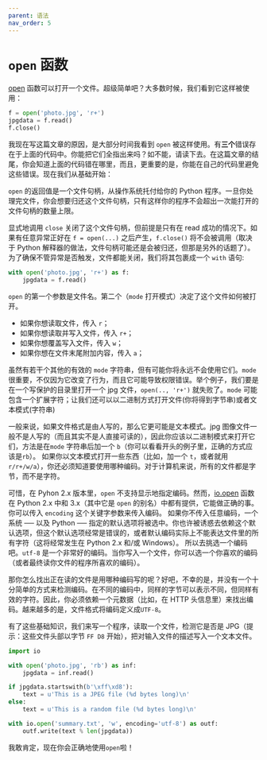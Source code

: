```yaml
---
parent: 语法
nav_order: 5
---
```


# ```open``` 函数

[open](http://docs.python.org/dev/library/functions.html#open) 函数可以打开一个文件。超级简单吧？大多数时候，我们看到它这样被使用：

```python
f = open('photo.jpg', 'r+')
jpgdata = f.read()
f.close()
```

我现在写这篇文章的原因，是大部分时间我看到 ```open``` 被这样使用。有**三个**错误存在于上面的代码中。你能把它们全指出来吗？如不能，请读下去。在这篇文章的结尾，你会知道上面的代码错在哪里，而且，更重要的是，你能在自己的代码里避免这些错误。现在我们从基础开始：

`open` 的返回值是一个文件句柄，从操作系统托付给你的 Python 程序。一旦你处理完文件，你会想要归还这个文件句柄，只有这样你的程序不会超出一次能打开的文件句柄的数量上限。

显式地调用 ```close``` 关闭了这个文件句柄，但前提是只有在 read 成功的情况下。如果有任意异常正好在 ```f = open(...)``` 之后产生，```f.close()``` 将不会被调用（取决于 Python 解释器的做法，文件句柄可能还是会被归还，但那是另外的话题了）。为了确保不管异常是否触发，文件都能关闭，我们将其包裹成一个 ```with``` 语句:

```python
with open('photo.jpg', 'r+') as f:
    jpgdata = f.read()
```

```open``` 的第一个参数是文件名。第二个（```mode``` 打开模式）决定了这个文件如何被打开。

- 如果你想读取文件，传入 ```r```；
- 如果你想读取并写入文件，传入 ```r+```；
- 如果你想覆盖写入文件，传入 ```w```；
- 如果你想在文件末尾附加内容，传入 ```a```；

虽然有若干个其他的有效的 ```mode``` 字符串，但有可能你将永远不会使用它们。```mode``` 很重要，不仅因为它改变了行为，而且它可能导致权限错误。举个例子，我们要是在一个写保护的目录里打开一个 jpg 文件，```open(.., 'r+')``` 就失败了。```mode``` 可能包含一个扩展字符；让我们还可以以二进制方式打开文件(你将得到字节串)或者文本模式(字符串)

一般来说，如果文件格式是由人写的，那么它更可能是文本模式。jpg 图像文件一般不是人写的（而且其实不是人直接可读的），因此你应该以二进制模式来打开它们，方法是在```mode``` 字符串后加一个 ```b```（你可以看看开头的例子里，正确的方式应该是```rb```）。
如果你以文本模式打开一些东西（比如，加一个 ```t```，或者就用 ```r/r+/w/a```），你还必须知道要使用哪种编码。对于计算机来说，所有的文件都是字节，而不是字符。

可惜，在 Pyhon 2.x 版本里，```open``` 不支持显示地指定编码。然而，[io.open](http://docs.python.org/2/library/io.html#io.open) 函数在 Python 2.x 中和 3.x（其中它是 ```open``` 的别名）中都有提供，它能做正确的事。你可以传入 ```encoding``` 这个关键字参数来传入编码。
如果你不传入任意编码，一个系统 ── 以及 Python ── 指定的默认选项将被选中。你也许被诱惑去依赖这个默认选项，但这个默认选项经常是错误的，或者默认编码实际上不能表达文件里的所有字符（这将经常发生在 Python 2.x 和/或 Windows）。
所以去挑选一个编码吧。```utf-8``` 是一个非常好的编码。当你写入一个文件，你可以选一个你喜欢的编码（或者最终读你文件的程序所喜欢的编码）。

那你怎么找出正在读的文件是用哪种编码写的呢？好吧，不幸的是，并没有一个十分简单的方式来检测编码。在不同的编码中，同样的字节可以表示不同，但同样有效的字符。因此，你必须依赖一个元数据（比如，在 HTTP 头信息里）来找出编码。越来越多的是，文件格式将编码定义成```UTF-8```。

有了这些基础知识，我们来写一个程序，读取一个文件，检测它是否是 JPG（提示：这些文件头部以字节 ```FF D8``` 开始），把对输入文件的描述写入一个文本文件。

```python
import io

with open('photo.jpg', 'rb') as inf:
    jpgdata = inf.read()

if jpgdata.startswith(b'\xff\xd8'):
    text = u'This is a JPEG file (%d bytes long)\n'
else:
    text = u'This is a random file (%d bytes long)\n'

with io.open('summary.txt', 'w', encoding='utf-8') as outf:
    outf.write(text % len(jpgdata))
```

我敢肯定，现在你会正确地使用```open```啦！
